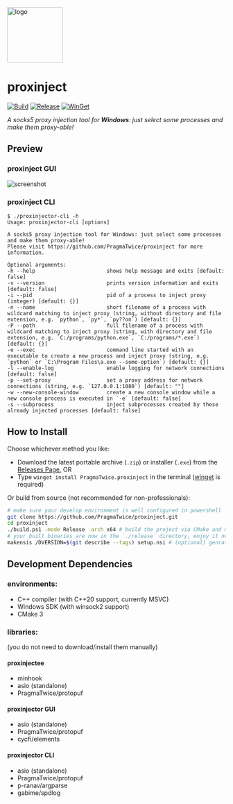 <img src="resources/proxinject.png" width="128" alt="logo">

# proxinject
[![Build](https://github.com/PragmaTwice/proxinject/actions/workflows/build.yml/badge.svg)](https://github.com/PragmaTwice/proxinject/actions/workflows/build.yml)
[![Release](https://shields.io/github/v/release/PragmaTwice/proxinject?display_name=tag&include_prereleases)](https://github.com/PragmaTwice/proxinject/releases)
[![WinGet](https://img.shields.io/badge/winget-proxinject-blue)](https://github.com/microsoft/winget-pkgs/tree/master/manifests/p/PragmaTwice/proxinject)

*A socks5 proxy injection tool for **Windows**: just select some processes and make them proxy-able!*

## Preview

### proxinject GUI

![screenshot](./docs/screenshot.png)

### proxinject CLI
```
$ ./proxinjector-cli -h
Usage: proxinjector-cli [options]

A socks5 proxy injection tool for Windows: just select some processes and make them proxy-able!
Please visit https://github.com/PragmaTwice/proxinject for more information.

Optional arguments:
-h --help                       shows help message and exits [default: false]
-v --version                    prints version information and exits [default: false]
-i --pid                        pid of a process to inject proxy (integer) [default: {}]
-n --name                       short filename of a process with wildcard matching to inject proxy (string, without directory and file extension, e.g. `python`, `py*`, `py??on`) [default: {}]
-P --path                       full filename of a process with wildcard matching to inject proxy (string, with directory and file extension, e.g. `C:/programs/python.exe`, `C:/programs/*.exe`) [default: {}]
-e --exec                       command line started with an executable to create a new process and inject proxy (string, e.g. `python` or `C:\Program Files\a.exe --some-option`) [default: {}]
-l --enable-log                 enable logging for network connections [default: false]
-p --set-proxy                  set a proxy address for network connections (string, e.g. `127.0.0.1:1080`) [default: ""]
-w --new-console-window         create a new console window while a new console process is executed in `-e` [default: false]
-s --subprocess                 inject subprocesses created by these already injected processes [default: false]
```

## How to Install

Choose whichever method you like:

- Download the latest portable archive (`.zip`) or installer (`.exe`) from the [Releases Page](https://github.com/PragmaTwice/proxinject/releases), OR
- Type `winget install PragmaTwice.proxinject` in the terminal ([winget](https://github.com/microsoft/winget-cli) is required)

Or build from source (not recommended for non-professionals):

```sh
# make sure your develop environment is well configured in powershell
git clone https://github.com/PragmaTwice/proxinject.git
cd proxinject
./build.ps1 -mode Release -arch x64 # build the project via CMake and msbuild
# your built binaries are now in the `./release` directory, enjoy it now!
makensis /DVERSION=$(git describe --tags) setup.nsi # (optional) genrate an installer via NSIS
```

## Development Dependencies

### environments:

- C++ compiler (with C++20 support, currently MSVC)
- Windows SDK (with winsock2 support)
- CMake 3

### libraries: 
(you do not need to download/install them manually)

#### proxinjectee
- minhook
- asio (standalone)
- PragmaTwice/protopuf

#### proxinjector GUI
- asio (standalone)
- PragmaTwice/protopuf
- cycfi/elements

#### proxinjector CLI
- asio (standalone)
- PragmaTwice/protopuf
- p-ranav/argparse
- gabime/spdlog
